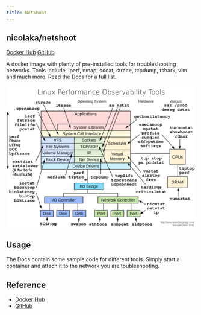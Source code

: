 ```yaml
---
title: Netshoot
---
```


## nicolaka/netshoot

[Docker Hub](https://hub.docker.com/r/nicolaka/netshoot)
[GitHub](https://github.com/nicolaka/netshoot)

A docker image with plenty of pre-installed tools for troubleshooting networks.
Tools include, iperf, nmap, socat, strace, tcpdump, tshark, vim and much more. Read the Docs for a full list.

![linux-performance-observability-tools](./attachments/linux-performance-observability-tools.png)

## Usage

The Docs contain some sample code for different tools.
Simply start a container and attach it to the network you are toubleshooting.

## Reference

- [Docker Hub](https://hub.docker.com/r/nicolaka/netshoot)
- [GitHub](https://github.com/nicolaka/netshoot)
